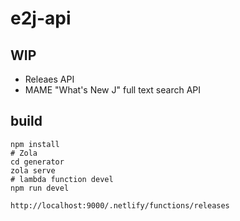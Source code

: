 # e2j-api

## WIP

- Releaes API
- MAME "What's New J" full text search API

## build

```
npm install
# Zola
cd generator
zola serve
# lambda function devel
npm run devel

http://localhost:9000/.netlify/functions/releases
```
